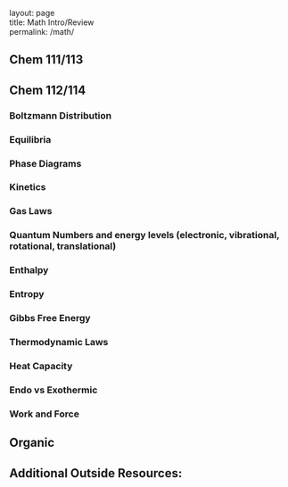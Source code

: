 layout: page  
title: Math Intro/Review  
permalink: /math/  

## Chem 111/113  


## Chem 112/114
### Boltzmann Distribution  
### Equilibria
### Phase Diagrams
### Kinetics
### Gas Laws
### Quantum Numbers and energy levels (electronic, vibrational, rotational, translational)  
### Enthalpy  
### Entropy
### Gibbs Free Energy  
### Thermodynamic Laws  
### Heat Capacity  
### Endo vs Exothermic
### Work and Force  

## Organic


## Additional Outside Resources:
